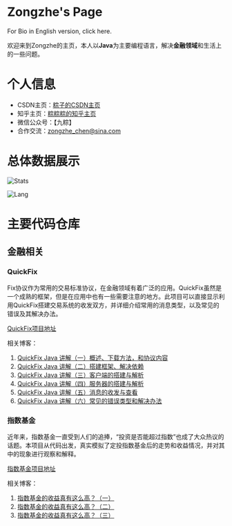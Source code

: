 # Zongzhe's Page #

For Bio in English version, click here.

欢迎来到Zongzhe的主页，本人以**Java**为主要编程语言，解决**金融领域**和生活上的一些问题。

# 个人信息 #
- CSDN主页：[粽子的CSDN主页](https://blog.csdn.net/zongziczz)
- 知乎主页：[粽粽粽的知乎主页](https://www.zhihu.com/people/ZongZiJun)
- 微信公众号：【九粽】
- 合作交流：[zongzhe_chen@sina.com](mailto:zongzhe_chen@sina.com)

# 总体数据展示 #

![Stats](https://github-readme-stats.vercel.app/api?username=zongzhec)

![Lang](https://github-readme-stats.vercel.app/api/top-langs/?username=zongzhec&hide=ipynb,html&layout=compact)

# 主要代码仓库 #

## 金融相关 ##

### QuickFix ###

Fix协议作为常用的交易标准协议，在金融领域有着广泛的应用。QuickFix虽然是一个成熟的框架，但是在应用中也有一些需要注意的地方。此项目可以直接显示利用QuickFix搭建交易系统的收发双方，并详细介绍常用的消息类型，以及常见的错误及其解决办法。

[QuickFix项目地址](https://github.com/zongzhec/QuickFixPractise)

相关博客：

1. [QuickFix Java 讲解（一）概述、下载方法，和协议内容](https://blog.csdn.net/zongziczz/article/details/108565222)
2. [QuickFix Java 讲解（二）搭建框架、解决依赖](https://blog.csdn.net/zongziczz/article/details/108589057)
3. [QuickFix Java 讲解（三）客户端的搭建与解析](https://blog.csdn.net/zongziczz/article/details/108652566)
4. [QuickFix Java 讲解（四）服务器的搭建与解析](https://blog.csdn.net/zongziczz/article/details/108681479)
5. [QuickFix Java 讲解（五）消息的收发与查看](https://blog.csdn.net/zongziczz/article/details/109512516)
6. [QuickFix Java 讲解（六）常见的错误类型和解决办法](https://blog.csdn.net/zongziczz/article/details/109674905)


### 指数基金 ###

近年来，指数基金一直受到人们的追捧，“投资是否能超过指数”也成了大众热议的话题。本项目从代码出发，真实模拟了定投指数基金后的走势和收益情况，并对其中的现象进行观察和解释。

[指数基金项目地址](https://github.com/zongzhec/indexProfit)

相关博客：

1. [指数基金的收益真有这么高？（一）](https://zhuanlan.zhihu.com/p/31784811)
2. [指数基金的收益真有这么高？（二）](https://zhuanlan.zhihu.com/p/31784892)
3. [指数基金的收益真有这么高？（三）](https://zhuanlan.zhihu.com/p/85442189)